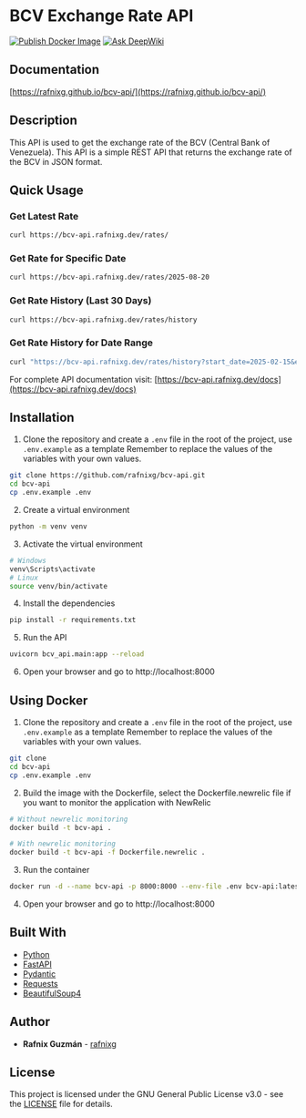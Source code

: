 # BCV Exchange Rate API
[![Publish Docker Image](https://github.com/rafnixg/bcv-api/actions/workflows/docker-image.yml/badge.svg?branch=main)](https://github.com/rafnixg/bcv-api/actions/workflows/docker-image.yml)
[![Ask DeepWiki](https://deepwiki.com/badge.svg)](https://deepwiki.com/rafnixg/bcv-api)
## Documentation

[https://rafnixg.github.io/bcv-api/](https://rafnixg.github.io/bcv-api/)

## Description
This API is used to get the exchange rate of the BCV (Central Bank of Venezuela).
This API is a simple REST API that returns the exchange rate of the BCV in JSON format.

## Quick Usage

### Get Latest Rate
```bash
curl https://bcv-api.rafnixg.dev/rates/
```

### Get Rate for Specific Date
```bash
curl https://bcv-api.rafnixg.dev/rates/2025-08-20
```

### Get Rate History (Last 30 Days)
```bash
curl https://bcv-api.rafnixg.dev/rates/history
```

### Get Rate History for Date Range
```bash
curl "https://bcv-api.rafnixg.dev/rates/history?start_date=2025-02-15&end_date=2025-03-15"
```

For complete API documentation visit: [https://bcv-api.rafnixg.dev/docs](https://bcv-api.rafnixg.dev/docs)

## Installation
1. Clone the repository and create a `.env` file in the root of the project, use `.env.example` as a template
    Remember to replace the values of the variables with your own values.
```bash
git clone https://github.com/rafnixg/bcv-api.git
cd bcv-api
cp .env.example .env
```
2. Create a virtual environment
```bash
python -m venv venv
```
3. Activate the virtual environment
```bash
# Windows
venv\Scripts\activate
# Linux
source venv/bin/activate
```
4. Install the dependencies
```bash
pip install -r requirements.txt
```
5. Run the API
```bash
uvicorn bcv_api.main:app --reload
```
6. Open your browser and go to http://localhost:8000


## Using Docker

1. Clone the repository and create a `.env` file in the root of the project, use `.env.example` as a template
    Remember to replace the values of the variables with your own values.
```bash
git clone
cd bcv-api
cp .env.example .env
```

2. Build the image with the Dockerfile, select the Dockerfile.newrelic file if you want to monitor the application with NewRelic
```bash
# Without newrelic monitoring
docker build -t bcv-api .

# With newrelic monitoring
docker build -t bcv-api -f Dockerfile.newrelic .
```

3. Run the container
```bash
docker run -d --name bcv-api -p 8000:8000 --env-file .env bcv-api:latest
```

4. Open your browser and go to http://localhost:8000

## Built With
- [Python](https://www.python.org/)
- [FastAPI](https://fastapi.tiangolo.com/)
- [Pydantic](https://pydantic-docs.helpmanual.io/)
- [Requests](https://docs.python-requests.org/en/master/)
- [BeautifulSoup4](https://www.crummy.com/software/BeautifulSoup/bs4/doc/)

## Author
- **Rafnix Guzmán** - [rafnixg](https://links.rafnixg.dev?ref=bcv-api)


## License
This project is licensed under the GNU General Public License v3.0 - see the [LICENSE](LICENSE) file for details.
